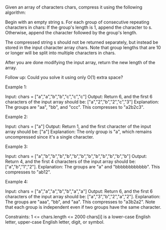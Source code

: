 Given an array of characters chars, compress it using the following algorithm:

Begin with an empty string s. For each group of consecutive repeating characters in chars:
    If the group's length is 1, append the character to s.
    Otherwise, append the character followed by the group's length.

The compressed string s should not be returned separately, but instead be stored in the input character array chars. Note that group lengths that are 10 or longer will be split into multiple characters in chars.

After you are done modifying the input array, return the new length of the array.

Follow up:
Could you solve it using only O(1) extra space?

Example 1:

Input: chars = ["a","a","b","b","c","c","c"]
Output: Return 6, and the first 6 characters of the input array should be: ["a","2","b","2","c","3"]
Explanation: The groups are "aa", "bb", and "ccc". This compresses to "a2b2c3".

Example 2:

Input: chars = ["a"]
Output: Return 1, and the first character of the input array should be: ["a"]
Explanation: The only group is "a", which remains uncompressed since it's a single character.

Example 3:

Input: chars = ["a","b","b","b","b","b","b","b","b","b","b","b","b"]
Output: Return 4, and the first 4 characters of the input array should be: ["a","b","1","2"].
Explanation: The groups are "a" and "bbbbbbbbbbbb". This compresses to "ab12".

Example 4:

Input: chars = ["a","a","a","b","b","a","a"]
Output: Return 6, and the first 6 characters of the input array should be: ["a","3","b","2","a","2"].
Explanation: The groups are "aaa", "bb", and "aa". This compresses to "a3b2a2". Note that each group is independent even if two groups have the same character.

Constraints:
    1 <= chars.length <= 2000
    chars[i] is a lower-case English letter, upper-case English letter, digit, or symbol.
